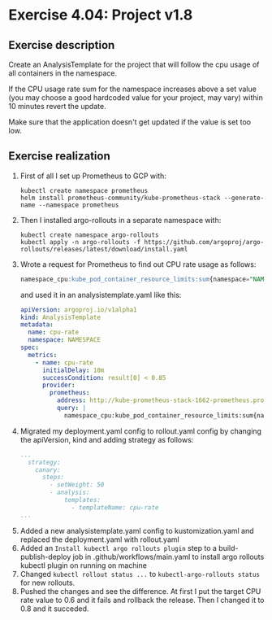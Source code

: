 # Exercise 4.04: Project v1.8

## Exercise description

Create an AnalysisTemplate for the project that will follow the cpu usage of all containers in the namespace.

If the CPU usage rate sum for the namespace increases above a set value (you may choose a good hardcoded value for your project, may vary) within 10 minutes revert the update.

Make sure that the application doesn't get updated if the value is set too low.

## Exercise realization

1. First of all I set up Prometheus to GCP with:
    ```shell
    kubectl create namespace prometheus
    helm install prometheus-community/kube-prometheus-stack --generate-name --namespace prometheus
    ```
2. Then I installed argo-rollouts in a separate namespace with:
   ```shell
   kubectl create namespace argo-rollouts
   kubectl apply -n argo-rollouts -f https://github.com/argoproj/argo-rollouts/releases/latest/download/install.yaml
   ```
3. Wrote a request for Prometheus to find out CPU rate usage as follows:
   ```sql
   namespace_cpu:kube_pod_container_resource_limits:sum{namespace="NAMESPACE"} offset 10m
   ```
   and used it in an analysistemplate.yaml like this:
   ```yaml
   apiVersion: argoproj.io/v1alpha1
   kind: AnalysisTemplate
   metadata:
     name: cpu-rate
     namespace: NAMESPACE
   spec:
     metrics:
       - name: cpu-rate
         initialDelay: 10m
         successCondition: result[0] < 0.85
         provider:
           prometheus:
             address: http://kube-prometheus-stack-1662-prometheus.prometheus.svc.cluster.local:9090
             query: |
               namespace_cpu:kube_pod_container_resource_limits:sum{namespace="NAMESPACE"} offset 10m
   
   ```
4. Migrated my deployment.yaml config to rollout.yaml config by changing the apiVersion, kind and adding strategy as follows:
   ```yaml
   ...
     strategy:
       canary:
         steps:
           - setWeight: 50
           - analysis:
               templates:
                 - templateName: cpu-rate
   ...
   ```
5. Added a new analysistemplate.yaml config to kustomization.yaml and replaced the deployment.yaml with rollout.yaml
6. Added an `Install kubectl argo rollouts plugin` step to a build-publish-deploy job in .github/workflows/main.yaml to install argo rollouts kubectl plugin on running on machine
7. Changed  `kubectl rollout status ...` to `kubectl-argo-rollouts status` for new rollouts.
8. Pushed the changes and see the difference. At first I put the target CPU rate value to 0.6 and it fails and rollback the release. Then I changed it to 0.8 and it succeded.